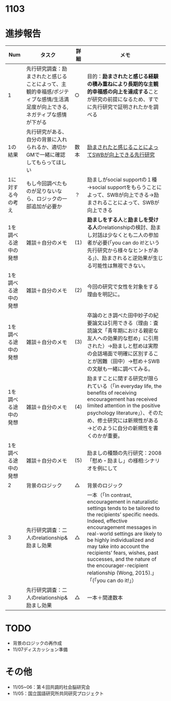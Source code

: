 # 1103

# 進捗報告
|Num|タスク|詳細|メモ|
|----|----|----|----|
|1|先行研究調査：励まされたと感じることによって、主観的幸福感/ポジティブな感情/生活満足度が向上できる,ネガティブな感情が下がる|○|目的：**励まされたと感じる経験の積み重ねにより長期的な主観的幸福感の向上を達成する**ことが研究の前提になるため、すでに先行研究で証明されたかを調べる|
|1の結果|先行研究がある、自分の背景に入れられるか、適切かGMで一緒に確認してもらってほしい |数本|[励まされたと感じることによってSWBが向上できる先行研究](https://github.com/kikuchiken-waseda/Xiang-Lingxuan/edit/master/M1/GM/20221027.md)|
|1に対する今の考え|もし今回調べたものが足りないなら、ロジックの一部追加が必要か|？|励ましがsocial supportの１種→social supportをもらうことによって、SWBが向上できる→励まされることによって、SWBが向上できる|
|1を調べる途中の発想|雑談＋自分のメモ|(1)|**励ましをする人**と**励ましを受ける人**のrelationshipの検討、励まし対話は少なくとも二人の参加者が必要(「you can  do it!という先行研究から様々なヒントがある」)、励まされると逆効果が生じる可能性は無視できない。|
|1を調べる途中の発想|雑談＋自分のメモ|(2)|今回の研究で女性を対象をする理由を明記に。|
|1を調べる途中の発想|雑談＋自分のメモ|(3)|卒論のとき調べた田中妙子の紀要論文は引用できる（理由：査読論文「青年期における親密な友人への効果的な慰め」に引用された）→励ましと慰めは実際の会話場面で明確に区別することが困難（田中）→慰め＋SWBの文献も一緒に調べてみる。|
|1を調べる途中の発想|雑談＋自分のメモ|(4)|励ますことに関する研究が限られている（「in everyday life, the benefits of receiving encouragement has received limited attention in the positive psychology literature」）、そのため、修士研究には新規性がある→どのように自分の新規性を書くのかが重要。|
|1を調べる途中の発想|雑談＋自分のメモ|(5)|励ましの種類の先行研究：2008「慰め・励まし」の様相:シナリオを例にして|
|2|背景のロジック|△|背景のロジック|
|3|先行研究調査：二人のrelationship&励まし効果|△|一本（「In contrast, encouragement in naturalistic settings tends to be tailored to the recipients’ specific needs. Indeed, effective encouragement messages in real-world settings are likely to be highly individualized and may take into account the recipients’ fears, wishes, past successes, and the nature of the encourager-recipient relationship (Wong, 2015).」「(「you can  do it!」）|
|3|先行研究調査：二人のrelationship&励まし効果|△|一本＋関連数本|

# TODO
- 背景のロジックの再作成
- 11/07ディスカッション準備

# その他
- 11/05~06：第４回共調的社会脳研究会
- 11/05：国立国語研究所共同研究プロジェクト
